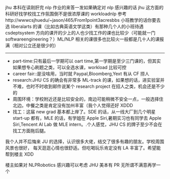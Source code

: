 jhu 本科在读刚肝完 nlp 作业的来答一发如果确定对 nlp 感兴趣的话 jhu 这方面的科研好找学校找工作氛围倒不是很浓厚课的 workloadnlp 参考 http://wwwcsjhuedu/~jason/465/From1point3acresbbs 小班教学的话你要去选 liberalarts 的课（比如古典英语文学这类）有那种几个人的小班待遇 csdeptsystem 方向的课开的少上的人也少找工作的课也比较少（可能就一门 softwareengineering？）ML/NLP 相关的课很多也比较火一般都是几十人的课报满（相对公立还是很少的）

---

- part-time:只有最后一学期可以 oart time,第一学期是至少三门课的，但其实如果想专心刷题之类，可以全选水课，workload 比较可控
- career fair::是没啥用，当时就 Paypal,Bloomberg,Yext 有从 CF 捞人
- research:JHU CS 的确会有非常多 ML-track 的课，如果想的话，进实验室并不难，也时不时收到邮件说某个 research project 在招人之类，机会还是不少的
- 周围环境：学校附近还是比较安全的，南边可能稍微不安全一点，一般选择住北边。中餐之类是肯定没有加州丰富（我个人觉得还好 XDDD
- 找工：这届 new grad 基本都上岸了。SDE 的话，从一线大厂到几个明星 start-up 都有，MLE 的话，有学姐在 Apple Siri,暑期实习也有同学去 Apple Siri,Tencent Al Lab 做 MLE intern。.个人感觉，JHU CS 的牌子至少不会在找工方面拖后腿。

我个人并不后悔来 JU 的选择，认识很多大佬，结交了很多有趣的朋友。学校周围风景也很好，
每天逛逛心情也很舒适。但吃喝玩乐肯定没有 LA 丰富了。希望能帮到楼主 XDD

楼主如果对 NLPRobotics 感兴趣可以考虑 JHU 美本有 PR 无所谓不满意再学一个
